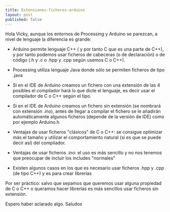 ```yaml
---
title: Extensiones-ficheros-arduino
layout: post
published: false
---
```



Hola Vicky, aunque los entornos de Processing y Arduino se parezcan, a nivel de lenguaje la diferencia es grande:

* Arduino permite lenguaje C++ ( y por tanto C que es una parte de C++), y por tanto podemos usar ficheros de cabeceras (o de declaración) o de código (.h y .c o  .hpp y .cpp según usemos C o C++). 

* Processing utiliza lenguaje Java donde sólo se permiten ficheros de tipo .java

* Si en el IDE de Arduino creamos un fichero con una extensión de las 4 posibles el compilador hará lo que dicte el lenguaje, es decir usar el compilador de C o C++ según el tipo.

* Si en el IDE de Arduino creamos un fichero sin extensión (se nombrará con extensión .ino), antes de llegar a compilar el fichero se le añadirán automáticamente algunos ficheros (depende de la versión de IDE) como por ejemplo Arduino.h

* Ventajas de usar ficheros "clásicos" de C o C++: se consigue optimizar más el tamaño y utilizar el comportamiento natural (si es que se puede decir así) del compilador.

* Ventajas de usar ficheros .ino: el uso es más sencillo y no nos tenemos que preocupar de incluir los includes "normales"

* Existen algunos casos en los que es necesario usar ficheros .hpp y .cpp (de tipo C++) y es para crear librerías

Por ser práctico: salvo que sepamos que queremos usar alguna propiedad de C o C++ o queramos hacer librerías es más sencillos usar ficheros sin extensión.

Espero haber aclarado algo.
Saludos